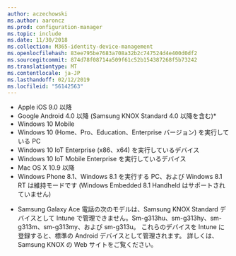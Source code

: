 ```yaml
---
author: aczechowski
ms.author: aaroncz
ms.prod: configuration-manager
ms.topic: include
ms.date: 11/30/2018
ms.collection: M365-identity-device-management
ms.openlocfilehash: 83ee795be7683a708a32b2c747524d4e400d0df2
ms.sourcegitcommit: 874d78f08714a509f61c52b154387268f5b73242
ms.translationtype: MT
ms.contentlocale: ja-JP
ms.lasthandoff: 02/12/2019
ms.locfileid: "56142563"
---
```

- Apple iOS 9.0 以降
- Google Android 4.0 以降 (Samsung KNOX Standard 4.0 以降を含む)*
- Windows 10 Mobile
- Windows 10 (Home、Pro、Education、Enterprise バージョン) を実行している PC
- Windows 10 IoT Enterprise (x86、x64) を実行しているデバイス
- Windows 10 IoT Mobile Enterprise を実行しているデバイス
- Mac OS X 10.9 以降
- Windows Phone 8.1、Windows 8.1 を実行する PC、および Windows 8.1 RT は維持モードです (Windows Embedded 8.1 Handheld はサポートされていません)

* Samsung Galaxy Ace 電話の次のモデルは、Samsung KNOX Standard デバイスとして Intune で管理できません。Sm-g313hu、sm-g313hy、sm-g313m、sm-g313my、および sm-g313u。 これらのデバイスを Intune に登録すると、標準の Android デバイスとして管理されます。 詳しくは、Samsung KNOX の Web サイトをご覧ください。
